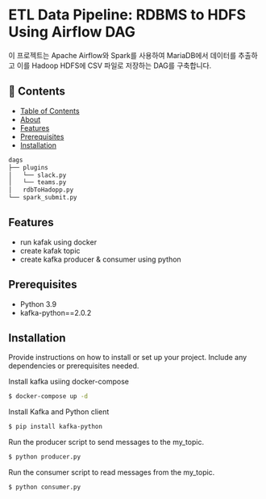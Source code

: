 # ETL Data Pipeline: RDBMS to HDFS Using Airflow DAG

이 프로젝트는 Apache Airflow와 Spark를 사용하여 MariaDB에서 데이터를 추출하고 이를 Hadoop HDFS에 CSV 파일로 저장하는 DAG를 구축합니다.

## :bookmark_tabs: Contents

- [Table of Contents](#table-of-contents)
- [About](#about)
- [Features](#Features)
- [Prerequisites](#Prerequisites)
- [Installation](#installation)


```bash
dags
├── plugins
│   └── slack.py
│   └── teams.py
│   rdbToHadopp.py
└── spark_submit.py
```

## Features
- run kafak using docker
- create kafak topic 
- create kafka producer & consumer using python

## Prerequisites
- Python 3.9
- kafka-python==2.0.2

## Installation

Provide instructions on how to install or set up your project. Include any dependencies or prerequisites needed.

Install kafka usiing docker-compose
```bash
$ docker-compose up -d 
```

Install Kafka and Python client
```bash
$ pip install kafka-python
```

Run the producer script to send messages to the my_topic.
```bash
$ python producer.py
```

Run the consumer script to read messages from the my_topic.
```bash
$ python consumer.py
```
